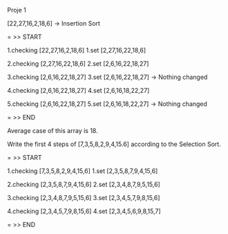 Proje 1 

[22,27,16,2,18,6] -> Insertion Sort

= >> START

1.checking [22,27,16,2,18,6]
1.set      [2,27,16,22,18,6]

2.checking [2,27,16,22,18,6]
2.set      [2,6,16,22,18,27]

3.checking [2,6,16,22,18,27]
3.set      [2,6,16,22,18,27]   -> Nothing changed

4.checking [2,6,16,22,18,27]
4.set      [2,6,16,18,22,27]   

5.checking [2,6,16,22,18,27]
5.set      [2,6,16,18,22,27]   -> Nothing changed 

= >> END


Average case of this array is 18.

Write the first 4 steps of [7,3,5,8,2,9,4,15.6] according to the Selection Sort.

= >> START

1.checking [7,3,5,8,2,9,4,15,6]
1.set      [2,3,5,8,7,9,4,15,6]

2.checking [2,3,5,8,7,9,4,15,6]
2.set      [2,3,4,8,7,9,5,15,6]

3.checking [2,3,4,8,7,9,5,15,6]
3.set      [2,3,4,5,7,9,8,15,6]

4.checking [2,3,4,5,7,9,8,15,6]
4.set      [2,3,4,5,6,9,8,15,7] 

= >> END

